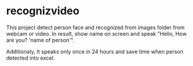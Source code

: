 # recognizvideo

This project detect person face and recognized from images folder from webcam or video. In result, show name on screen and speak "Hello, How are you? 'name of person'".

Additionaly, It speaks only once in 24 hours and save time when person detected into excel.
